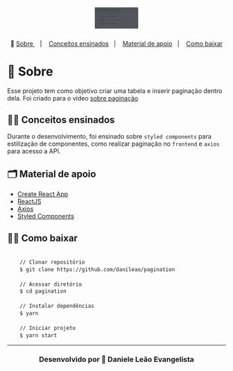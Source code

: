 <h1 align="center">
    <center> <img width="100" src="public/apresentacao.gif"></center>
</h1>

<p align="center">🎉
  <a href="#-sobre"> Sobre </a>&nbsp;&nbsp;&nbsp;|&nbsp;&nbsp;&nbsp;
  <a href="#-conceitos-ensinados">Conceitos ensinados</a>&nbsp;&nbsp;&nbsp;|&nbsp;&nbsp;&nbsp;
  <a href="#-material-de-apoio">Material de apoio</a>&nbsp;&nbsp;&nbsp;|&nbsp;&nbsp;&nbsp;
    <a href="#-como-baixar">Como baixar</a>
</p>

# 🔖 Sobre

Esse projeto tem como objetivo criar uma tabela e inserir paginação dentro dela.
Foi criado para o vídeo <a href=" https://www.youtube.com/watch?v=Nc5uKCt9nhE&feature=youtu.be">sobre paginação </a>

## ✍🏻 Conceitos ensinados

Durante o desenvolvimento, foi ensinado sobre `styled components` para estilização de componentes, como realizar paginação no `frontend` e `axios` para acesso a API.

## 🗂 Material de apoio

- [Create React App](https://github.com/facebook/create-react-app)
- [ReactJS](https://pt-br.reactjs.org/)
- [Axios](https://github.com/axios/axios)
- [Styled Components](https://styled-components.com/)

## 👍🏻 Como baixar

```bash

    // Clonar repositório
    $ git clone https://github.com/danileao/pagination

    // Acessar diretório
    $ cd pagination

    // Instalar dependências
    $ yarn

    // Iniciar projeto
    $ yarn start
```

---

<h3 align="center">Desenvolvido por  💜  Daniele Leão Evangelista </h3>
